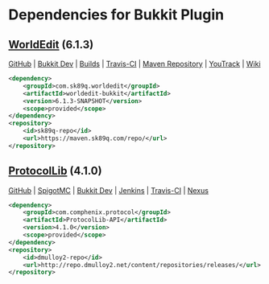 # Dependencies for Bukkit Plugin

## [WorldEdit](https://www.enginehub.org/worldedit) (6.1.3)

[GitHub](https://github.com/sk89q/WorldEdit) |
[Bukkit Dev](http://dev.bukkit.org/bukkit-plugins/worldedit/) |
[Builds](http://builds.enginehub.org/job/worldedit) |
[Travis-CI](https://travis-ci.org/sk89q/WorldEdit) |
[Maven Repository](https://maven.sk89q.com/repo/) |
[YouTrack](http://dev.enginehub.org/youtrack/issues/WORLDEDIT) |
[Wiki](http://wiki.sk89q.com/wiki/WorldEdit)

```xml
<dependency>
    <groupId>com.sk89q.worldedit</groupId>
    <artifactId>worldedit-bukkit</artifactId>
    <version>6.1.3-SNAPSHOT</version>
    <scope>provided</scope>
</dependency>
<repository>
    <id>sk89q-repo</id>
    <url>https://maven.sk89q.com/repo/</url>
</repository>
```

## [ProtocolLib](https://www.spigotmc.org/resources/protocollib.1997/) (4.1.0)

[GitHub](https://github.com/dmulloy2/ProtocolLib) |
[SpigotMC](https://www.spigotmc.org/resources/protocollib.1997/) |
[Bukkit Dev](http://dev.bukkit.org/bukkit-plugins/protocollib/) |
[Jenkins](http://ci.dmulloy2.net/job/ProtocolLib/) |
[Travis-CI](https://travis-ci.org/dmulloy2/ProtocolLib) |
[Nexus](http://repo.dmulloy2.net/#view-repositories;releases%7Ebrowsestorage)

```xml
<dependency>
    <groupId>com.comphenix.protocol</groupId>
    <artifactId>ProtocolLib-API</artifactId>
    <version>4.1.0</version>
    <scope>provided</scope>
</dependency>
<repository>
    <id>dmulloy2-repo</id>
    <url>http://repo.dmulloy2.net/content/repositories/releases/</url>
</repository>
```
